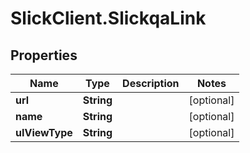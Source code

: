# SlickClient.SlickqaLink

## Properties
Name | Type | Description | Notes
------------ | ------------- | ------------- | -------------
**url** | **String** |  | [optional] 
**name** | **String** |  | [optional] 
**uIViewType** | **String** |  | [optional] 


